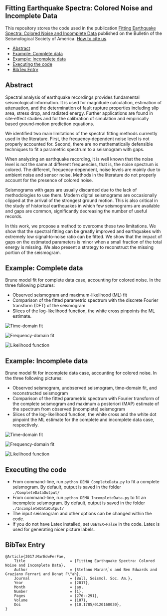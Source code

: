 ## Fitting Earthquake Spectra: Colored Noise and Incomplete Data

This repository stores the code used in the publication 
[Fitting Earthquake Spectra: Colored Noise and Incomplete Data](https://doi.org/10.1785/0120160030) published on the Bulletin of the Seismological Society of America. [How to cite us](#bibtex-entry).

 * [Abstract](#abstract)
 * [Example: Complete data](#example-complete-data)
 * [Example: Incomplete data](#example-incomplete-data)
 * [Executing the code](#executing-the-code)
 * [BibTex Entry](#bibtex-entry)

## Abstract

Spectral analysis of earthquake recordings provides fundamental seismological information. It is used for magnitude calculation, estimation of attenuation, and the determination of fault rupture properties including slip area, stress drop, and radiated energy. Further applications are found in site‐effect studies and for the calibration of simulation and empirically based ground‐motion prediction equations.

We identified two main limitations of the spectral fitting methods currently used in the literature. First, the frequency‐dependent noise level is not properly accounted for. Second, there are no mathematically defensible techniques to fit a parametric spectrum to a seismogram with gaps.

When analyzing an earthquake recording, it is well known that the noise level is not the same at different frequencies, that is, the noise spectrum is colored. The different, frequency‐dependent, noise levels are mainly due to ambient noise and sensor noise. Methods in the literature do not properly account for the presence of colored noise.

Seismograms with gaps are usually discarded due to the lack of methodologies to use them. Modern digital seismograms are occasionally clipped at the arrival of the strongest ground motion. This is also critical in the study of historical earthquakes in which few seismograms are available and gaps are common, significantly decreasing the number of useful records.

In this work, we propose a method to overcome these two limitations. We show that the spectral fitting can be greatly improved and earthquakes with extremely low signal‐to‐noise ratio can be fitted. We show that the impact of gaps on the estimated parameters is minor when a small fraction of the total energy is missing. We also present a strategy to reconstruct the missing portion of the seismogram.

## Example: Complete data

Brune model fit for complete data case, accounting for colored noise. In the three following pictures:
 * Observed seismogram and maximum-likelihood (ML) fit
 * Comparison of the fitted parametric spectrum with the discrete Fourier transform (DFT) of the seismogram
 * Slices of the log-likelihood function, the white cross pinpoints the ML estimate.

![Time-domain fit][FitTime]

![Frequency-domain fit][FitFreq]

![Likelihood function][LogLikelihood]

[FitFreq]: img/Fit_FreqDomain.png "Frequency-domain fit"
[FitTime]: img/Fit_TimeDomain.png "Time-domain fit"
[LogLikelihood]: img/Loglikelihood.png "Likelihood function"

## Example: Incomplete data
Brune model fit for incomplete data case, accounting for colored noise. In the three following pictures:
 * Observed seismogram, unobserved seismogram, time-domain fit, and reconstructed seismogram
 * Comparison of the fitted parametric spectrum with Fourier transform of the complete seismogram and maximum a posteriori (MAP) estimate of the spectrum from observed (incomplete) seismogram
 * Slices of the log-likelihood function, the white cross and the white dot pinpoint the ML estimate for the complete and incomplete data case, respectively. 

![Time-domain fit][iFitTime]

![Frequency-domain fit][iFitFreq]

![Likelihood function][iLogLikelihood]

[iFitFreq]: img/iFit_FreqDomain.png "Frequency-domain fit"
[iFitTime]: img/iFit_TimeDomain.png "Time-domain fit"
[iLogLikelihood]: img/iLoglikelihood.png "Likelihood function"

## Executing the code

 * From command-line, run `python DEMO_CompleteData.py` to fit a complete seismogram. By default, output is saved in the folder `./CompleteDataOutput/`
 * From command-line, run `python DEMO_IncompleteData.py` to fit an incomplete seismogram. By default, output is saved in the folder `./IncompleteDataOutput/`  
 * The input seismogram and other options can be changed within the code.
 * If you do not have Latex installed, set `USETEX=False` in the code. Latex is used for generating nicer picture labels.
 
## BibTex Entry

```
@Article{2017:MarEdwFerFae,
    Title                    = {Fitting Earthquake Spectra: Colored Noise and Incomplete Data},
    Author                   = {Stefano Maran\`o and Ben Edwards and Graziano Ferrari and Donat F\"ah},
    Journal                  = {Bull. Seismol. Soc. Am.},
    Year                     = {2017},
    Month                    = jan,
    Number                   = {1},
    Pages                    = {276--291},
    Volume                   = {107},
    Doi                      = {10.1785/0120160030},
}
```
